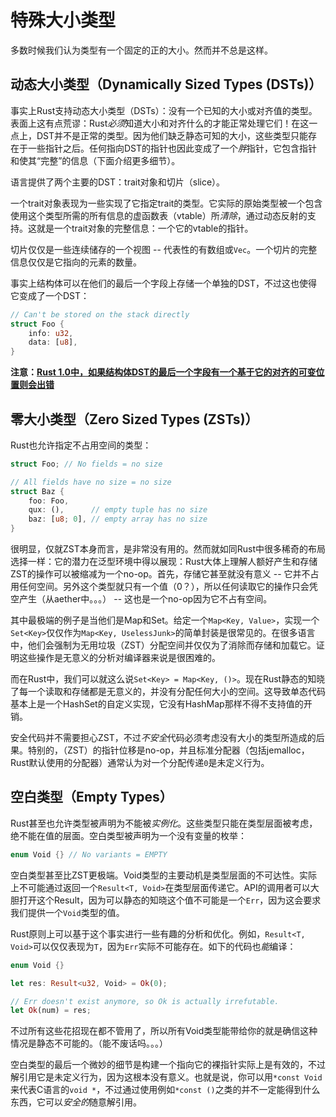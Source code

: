 # 特殊大小类型
多数时候我们认为类型有一个固定的正的大小。然而并不总是这样。

## 动态大小类型（Dynamically Sized Types (DSTs)）
事实上Rust支持动态大小类型（DSTs）：没有一个已知的大小或对齐值的类型。表面上这有点荒谬：Rust*必须*知道大小和对齐什么的才能正常处理它们！在这一点上，DST并不是正常的类型。因为他们缺乏静态可知的大小，这些类型只能存在于一些指针之后。任何指向DST的指针也因此变成了一个*胖*指针，它包含指针和使其“完整”的信息（下面介绍更多细节）。

语言提供了两个主要的DST：trait对象和切片（slice）。

一个trait对象表现为一些实现了它指定trait的类型。它实际的原始类型被一个包含使用这个类型所需的所有信息的虚函数表（vtable）所*清除*，通过动态反射的支持。这就是一个trait对象的完整信息：一个它的vtable的指针。

切片仅仅是一些连续储存的一个视图 -- 代表性的有数组或`Vec`。一个切片的完整信息仅仅是它指向的元素的数量。

事实上结构体可以在他们的最后一个字段上存储一个单独的DST，不过这也使得它变成了一个DST：

```rust
// Can't be stored on the stack directly
struct Foo {
    info: u32,
    data: [u8],
}
```

**注意：[Rust 1.0中，如果结构体DST的最后一个字段有一个基于它的对齐的可变位置则会出错](https://github.com/rust-lang/rust/issues/26403)**

## 零大小类型（Zero Sized Types (ZSTs)）
Rust也允许指定不占用空间的类型：

```rust
struct Foo; // No fields = no size

// All fields have no size = no size
struct Baz {
    foo: Foo,
    qux: (),      // empty tuple has no size
    baz: [u8; 0], // empty array has no size
}
```

很明显，仅就ZST本身而言，是非常没有用的。然而就如同Rust中很多稀奇的布局选择一样：它的潜力在泛型环境中得以展现：Rust大体上理解人额好产生和存储ZST的操作可以被缩减为一个no-op。首先，存储它甚至就没有意义 -- 它并不占用任何空间。另外这个类型就只有一个值（0？），所以任何读取它的操作只会凭空产生（从aether中。。。） -- 这也是一个no-op因为它不占有空间。

其中最极端的例子是当他们是Map和Set。给定一个`Map<Key, Value>`，实现一个`Set<Key>`仅仅作为`Map<Key, UselessJunk>`的简单封装是很常见的。在很多语言中，他们会强制为无用垃圾（ZST）分配空间并仅仅为了消除而存储和加载它。证明这些操作是无意义的分析对编译器来说是很困难的。

而在Rust中，我们可以就这么说`Set<Key> = Map<Key, ()>`。现在Rust静态的知晓了每一个读取和存储都是无意义的，并没有分配任何大小的空间。这导致单态代码基本上是一个HashSet的自定义实现，它没有HashMap那样不得不支持值的开销。

安全代码并不需要担心ZST，不过*不安全*代码必须考虑没有大小的类型所造成的后果。特别的，（ZST）的指针位移是no-op，并且标准分配器（包括jemalloc，Rust默认使用的分配器）通常认为对一个分配传递`0`是未定义行为。

## 空白类型（Empty Types）
Rust甚至也允许类型被声明为不能被*实例化*。这些类型只能在类型层面被考虑，绝不能在值的层面。空白类型被声明为一个没有变量的枚举：

```rust
enum Void {} // No variants = EMPTY
```

空白类型甚至比ZST更极端。Void类型的主要动机是类型层面的不可达性。实际上不可能通过返回一个`Result<T, Void>`在类型层面传递它。API的调用者可以大胆打开这个Result，因为可以静态的知晓这个值不可能是一个`Err`，因为这会要求我们提供一个`Void`类型的值。

Rust原则上可以基于这个事实进行一些有趣的分析和优化。例如，`Result<T, Void>`可以仅仅表现为`T`，因为`Err`实际不可能存在。如下的代码也*能*编译：

```rust
enum Void {}

let res: Result<u32, Void> = Ok(0);

// Err doesn't exist anymore, so Ok is actually irrefutable.
let Ok(num) = res;
```

不过所有这些花招现在都不管用了，所以所有Void类型能带给你的就是确信这种情况是静态不可能的。（能不废话吗。。。）

空白类型的最后一个微妙的细节是构建一个指向它的裸指针实际上是有效的，不过解引用它是未定义行为，因为这根本没有意义。也就是说，你可以用`*const Void`来代表C语言的`void *`，不过通过使用例如`*const ()`之类的并不一定能得到什么东西，它可以*安全的*随意解引用。
